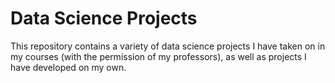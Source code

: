 # Data Science Projects

This repository contains a variety of data science projects I have taken on in my courses (with the permission of my professors), as well as projects I have developed on my own.
